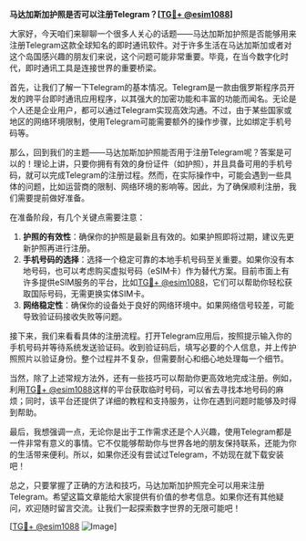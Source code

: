 **马达加斯加护照是否可以注册Telegram？[[TG💪+ @esim1088](https://t.me/s/esim1088)]**

大家好，今天咱们来聊聊一个很多人关心的话题——马达加斯加护照是否能够用来注册Telegram这款全球知名的即时通讯软件。对于许多生活在马达加斯加或者对这个岛国感兴趣的朋友们来说，这个问题可能非常重要。毕竟，在当今数字化时代，即时通讯工具是连接世界的重要桥梁。

首先，让我们了解一下Telegram的基本情况。Telegram是一款由俄罗斯程序员开发的跨平台即时通讯应用程序，以其强大的加密功能和丰富的功能而闻名。无论是个人还是企业用户，都可以通过Telegram实现高效沟通。不过，由于某些国家或地区的网络环境限制，使用Telegram可能需要额外的操作步骤，比如绑定手机号码等。

那么，回到我们的主题——马达加斯加护照能否用于注册Telegram呢？答案是可以的！理论上讲，只要你拥有有效的身份证件（如护照），并且具备可用的手机号码，就可以完成Telegram的注册过程。然而，在实际操作中，可能会遇到一些具体的问题，比如运营商的限制、网络环境的影响等。因此，为了确保顺利注册，我们需要提前做好准备。

在准备阶段，有几个关键点需要注意：

1. **护照的有效性**：确保你的护照是最新且有效的。如果护照即将过期，建议先更新护照再进行注册。
2. **手机号码的选择**：选择一个稳定可靠的本地手机号码至关重要。如果你没有本地号码，也可以考虑购买虚拟号码（eSIM卡）作为替代方案。目前市面上有许多提供eSIM服务的平台，比如[TG💪+ @esim1088](https://t.me/s/esim1088)，它们可以帮助你轻松获取国际号码，无需更换实体SIM卡。
3. **网络稳定性**：确保你的设备处于良好的网络环境中。如果网络信号较差，可能导致验证码接收失败等问题。

接下来，我们来看看具体的注册流程。打开Telegram应用后，按照提示输入你的手机号码并等待系统发送验证码。收到验证码后，填写必要的个人信息，并上传护照照片以验证身份。整个过程并不复杂，但需要耐心和细心地处理每一个细节。

当然，除了上述常规方法外，还有一些技巧可以帮助你更高效地完成注册。例如，利用[TG💪+ @esim1088](https://t.me/s/esim1088)这样的平台获取临时号码，可以省去寻找本地号码的麻烦；同时，该平台还提供了详细的教程和支持服务，让你在遇到问题时能够及时得到帮助。

最后，我想强调一点，无论你是出于工作需求还是个人兴趣，使用Telegram都是一件非常有意义的事情。它不仅能够帮助你与世界各地的朋友保持联系，还能为你的生活带来便利。所以，如果你还没有尝试过Telegram，不妨现在就下载安装吧！

总之，只要掌握了正确的方法和技巧，马达加斯加护照完全可以用来注册Telegram。希望这篇文章能给大家提供有价值的参考信息。如果你还有其他疑问，欢迎随时留言交流。让我们一起探索数字世界的无限可能吧！

[[TG💪+ @esim1088](https://t.me/s/esim1088) ![Image](https://i.postimg.cc/4NQfJmqS/Snipaste-2025-05-13-00-14-12.png)]